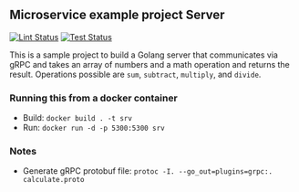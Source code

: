 
## Microservice example project Server

[![Lint Status](https://github.com/dansku/microservice_example_server/workflows/golangci-lint/badge.svg)](https://github.com/dansku/microservice_example_server/actions) [![Test Status](https://github.com/dansku/microservice_example_server/workflows/code-test/badge.svg)](https://github.com/dansku/microservice_example_server/actions)

This is a sample project to build a Golang server that communicates via gRPC and takes an array of numbers and a math operation and returns the result.
Operations possible are `sum`, `subtract`, `multiply`, and `divide`.

### Running this from a docker container
* Build: `docker build . -t srv`
* Run: `docker run -d -p 5300:5300 srv`

### Notes
* Generate gRPC protobuf file: `protoc -I. --go_out=plugins=grpc:. calculate.proto`